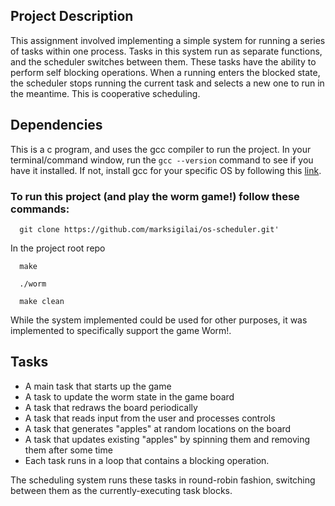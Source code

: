 ## Project Description

This assignment involved implementing a simple system for running a series of tasks within one process. Tasks in this system run as separate functions, and the scheduler switches between them. These tasks have the ability to perform self blocking operations. When a running enters the blocked state, the scheduler stops running the current task and selects a new one to run in the meantime. This is cooperative scheduling.
 
## Dependencies

This is a c program, and uses the gcc compiler to run the project. 
In your terminal/command window, run the 
`gcc --version` command to see if you have it installed. If not, install gcc for your specific OS by following this [link](https://www.guru99.com/c-gcc-install.html).

### To run this project (and play the worm game!) follow these commands:

      git clone https://github.com/marksigilai/os-scheduler.git'
      
In the project root repo

      make 
      
      ./worm
      
      make clean

While the system implemented could be used for other purposes, it was implemented to specifically support the game Worm!.

## Tasks

- A main task that starts up the game
- A task to update the worm state in the game board
- A task that redraws the board periodically
- A task that reads input from the user and processes controls
- A task that generates "apples" at random locations on the board
- A task that updates existing "apples" by spinning them and removing them after some time
- Each task runs in a loop that contains a blocking operation.

The scheduling system runs these tasks in round-robin fashion, switching between them as the currently-executing task blocks.
